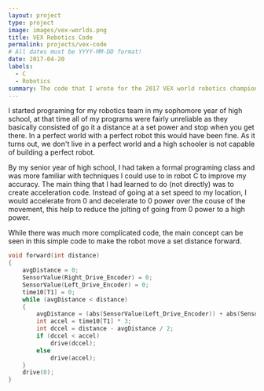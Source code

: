 ```yaml
---
layout: project
type: project
image: images/vex-worlds.png
title: VEX Robotics Code
permalink: projects/vex-code
# All dates must be YYYY-MM-DD format!
date: 2017-04-20
labels:
  - C
  - Robotics
summary: The code that I wrote for the 2017 VEX world robotics championship
---
```


I started programing for my robotics team in my sophomore year of high school, at that time all of my programs were fairly unreliable as they basically consisted of go it a distance at a set power and stop when you get there.  In a perfect world with a perfect robot this would have been fine.  As it turns out, we don't live in a perfect world and a high schooler is not capable of building a perfect robot.

By my senior year of high school, I had taken a formal programing class and was more familiar with techniques I could use to in robot C to improve my accuracy.  The main thing that I had learned to do (not directly) was to create acceleration code.  Instead of going at a set speed to my location, I would accelerate from 0 and decelerate to 0 power over the couse of the movement, this help to reduce the jolting of going from 0 power to a high power.

While there was much more complicated code, the main concept can be seen in this simple code to make the robot move a set distance forward.

```c
void forward(int distance)
{
	avgDistance = 0;
	SensorValue(Right_Drive_Encoder) = 0;
	SensorValue(Left_Drive_Encoder) = 0;
	time10[T1] = 0;
	while (avgDistance < distance)
	{
		avgDistance = (abs(SensorValue(Left_Drive_Encoder)) + abs(SensorValue(Right_Drive_Encoder))) / 2;
		int accel = time10[T1] * 3;
		int dccel = distance - avgDistance / 2;
		if (dccel < accel)
			drive(dccel);
		else
			drive(accel);
	}
	drive(0);
}
```
